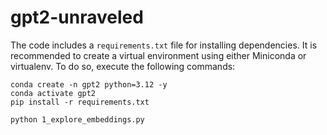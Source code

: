 # gpt2-unraveled

The code includes a `requirements.txt` file for installing dependencies. It is recommended to create a virtual environment using either Miniconda or virtualenv. To do so, execute the following commands:
```
conda create -n gpt2 python=3.12 -y
conda activate gpt2
pip install -r requirements.txt
```

```
python 1_explore_embeddings.py
```